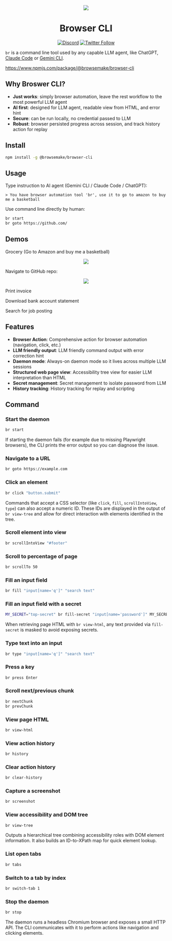 <p align="center">
  <img width="full" src="https://github.com/user-attachments/assets/ac1cd9e3-f811-4af7-9338-7d6d0c80fcd7" />
</p>


<h1 align="center">Browser CLI </h1>

<div align="center">
  
  [![Discord](https://img.shields.io/discord/1391101800052035714?color=7289DA&label=Discord&logo=discord&logoColor=white)](https://discord.gg/N7crMvEX)
  [![Twitter Follow](https://img.shields.io/twitter/follow/browse_make?style=social)](https://x.com/intent/user?screen_name=browse_make)
  
</div>

`br` is a command line tool used by any capable LLM agent, like ChatGPT, [Claude Code](https://github.com/anthropics/claude-code) or [Gemini CLI](https://github.com/google-gemini/gemini-cli).

https://www.npmjs.com/package/@browsemake/browser-cli

## Why Broswer CLI?
- **Just works**: simply browser automation, leave the rest workflow to the most powerful LLM agent
- **AI first**: designed for LLM agent, readable view from HTML, and error hint
- **Secure**: can be run locally, no credential passed to LLM 
- **Robust**: browser persisted progress across session, and track history action for replay

## Install
```bash
npm install -g @browsemake/browser-cli
```

## Usage
Type instruction to AI agent (Gemini CLI / Claude Code / ChatGPT):

```
> You have browser automation tool 'br', use it to go to amazon to buy me a basketball
```

Use command line directly by human:

```bash
br start
br goto https://github.com/
```

## Demos

Grocery (Go to Amazon and buy me a basketball)
<div align="center">
    <a href="https://www.loom.com/share/b7aeba65bb0b4c4bb5bbef9b59b4b9dc">
      <img style="max-width:300px;" src="https://github.com/user-attachments/assets/3cd46b9a-6ef9-4987-a952-fcd22890334c">
    </a>
</div>

Navigate to GitHub repo:
<div align="center">
    <a href="https://www.loom.com/share/0ef198e259864ae08afa9ae9f78acfac">
      <img style="max-width:300px;" src="https://cdn.loom.com/sessions/thumbnails/0ef198e259864ae08afa9ae9f78acfac-3e42df07f2040874-full-play.gif">
    </a>
</div>


Print invoice

Download bank account statement

Search for job posting

## Features
- **Browser Action**: Comprehensive action for browser automation (navigation, click, etc.)
- **LLM friendly output**: LLM friendly command output with error correction hint
- **Daemon mode**: Always-on daemon mode so it lives across multiple LLM sessions
- **Structured web page view**: Accessibility tree view for easier LLM interpretation than HTML
- **Secret management**: Secret management to isolate password from LLM
- **History tracking**: History tracking for replay and scripting

## Command

### Start the daemon
```bash
br start
```
If starting the daemon fails (for example due to missing Playwright browsers),
the CLI prints the error output so you can diagnose the issue.

### Navigate to a URL
```bash
br goto https://example.com
```

### Click an element

```bash
br click "button.submit"
```

Commands that accept a CSS selector (like `click`, `fill`, `scrollIntoView`, `type`) can also accept a numeric ID. These IDs are displayed in the output of `br view-tree` and allow for direct interaction with elements identified in the tree.

### Scroll element into view

```bash
br scrollIntoView "#footer"
```

### Scroll to percentage of page

```bash
br scrollTo 50
```

### Fill an input field

```bash
br fill "input[name='q']" "search text"
```

### Fill an input field with a secret

```bash
MY_SECRET="top-secret" br fill-secret "input[name='password']" MY_SECRET
```

When retrieving page HTML with `br view-html`, any text provided via
`fill-secret` is masked to avoid exposing secrets.

### Type text into an input

```bash
br type "input[name='q']" "search text"
```

### Press a key

```bash
br press Enter
```

### Scroll next/previous chunk

```bash
br nextChunk
br prevChunk
```

### View page HTML

```bash
br view-html
```

### View action history

```bash
br history
```

### Clear action history

```bash
br clear-history
```

### Capture a screenshot

```bash
br screenshot
```

### View accessibility and DOM tree

```bash
br view-tree
```

Outputs a hierarchical tree combining accessibility roles with DOM element
information. It also builds an ID-to-XPath map for quick element lookup.

### List open tabs

```bash
br tabs
```

### Switch to a tab by index

```bash
br switch-tab 1
```

### Stop the daemon

```bash
br stop
```

The daemon runs a headless Chromium browser and exposes a small HTTP API. The CLI communicates with it to perform actions like navigation and clicking elements.
